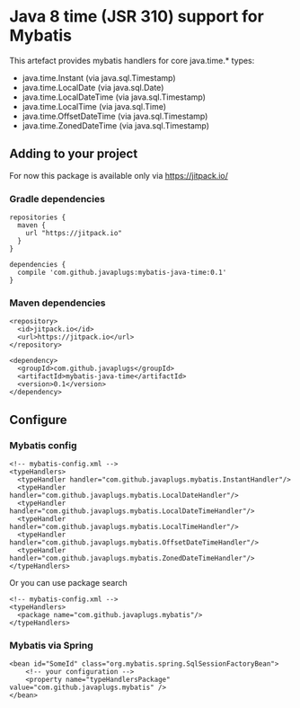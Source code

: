 # Java 8 time (JSR 310) support for Mybatis

This artefact provides mybatis handlers for core java.time.\* types:
- java.time.Instant (via java.sql.Timestamp)
- java.time.LocalDate (via java.sql.Date)
- java.time.LocalDateTime (via java.sql.Timestamp)
- java.time.LocalTime (via java.sql.Time)
- java.time.OffsetDateTime (via java.sql.Timestamp)
- java.time.ZonedDateTime (via java.sql.Timestamp)

## Adding to your project

For now this package is available only via https://jitpack.io/

### Gradle dependencies
```
repositories {
  maven {
    url "https://jitpack.io"
  }
}

dependencies {
  compile 'com.github.javaplugs:mybatis-java-time:0.1'
}
```

### Maven dependencies
```
<repository>
  <id>jitpack.io</id>
  <url>https://jitpack.io</url>
</repository>

<dependency>
  <groupId>com.github.javaplugs</groupId>
  <artifactId>mybatis-java-time</artifactId>
  <version>0.1</version>
</dependency>
```

## Configure

### Mybatis config
```
<!-- mybatis-config.xml -->
<typeHandlers>
  <typeHandler handler="com.github.javaplugs.mybatis.InstantHandler"/>
  <typeHandler handler="com.github.javaplugs.mybatis.LocalDateHandler"/>
  <typeHandler handler="com.github.javaplugs.mybatis.LocalDateTimeHandler"/>
  <typeHandler handler="com.github.javaplugs.mybatis.LocalTimeHandler"/>
  <typeHandler handler="com.github.javaplugs.mybatis.OffsetDateTimeHandler"/>
  <typeHandler handler="com.github.javaplugs.mybatis.ZonedDateTimeHandler"/>
</typeHandlers>
```

Or you can use package search

```
<!-- mybatis-config.xml -->
<typeHandlers>
  <package name="com.github.javaplugs.mybatis"/>
</typeHandlers>
```

### Mybatis via Spring
```
<bean id="SomeId" class="org.mybatis.spring.SqlSessionFactoryBean">
    <!-- your configuration -->
    <property name="typeHandlersPackage" value="com.github.javaplugs.mybatis" />
</bean>
```
